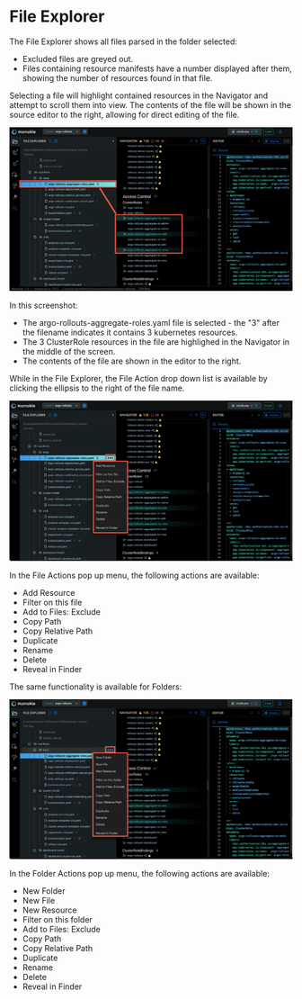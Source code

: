# File Explorer

The File Explorer shows all files parsed in the folder selected:

- Excluded files are greyed out.
- Files containing resource manifests have a number displayed after them, showing the number of resources found in that file.

Selecting a file will highlight contained resources in the Navigator and attempt to scroll them into view. The contents of the 
file will be shown in the source editor to the right, allowing for direct editing of the file.

![File Explorer Navigation](img/resource-navigation-2-1.9.png)

In this screenshot:

- The argo-rollouts-aggregate-roles.yaml file is selected - the "3" after the filename indicates it contains 3 kubernetes resources.
- The 3 ClusterRole resources in the file are highlighed in the Navigator in the middle of the screen.
- The contents of the file are shown in the editor to the right.

While in the File Explorer, the File Action drop down list is available by clicking the ellipsis to the right of the file name.

![Explorer File Actions](img/explorer-file-actions-1.9.png)

In the File Actions pop up menu, the following actions are available:

- Add Resource
- Filter on this file
- Add to Files: Exclude
- Copy Path
- Copy Relative Path
- Duplicate
- Rename
- Delete
- Reveal in Finder

The same functionality is available for Folders:

![Explorer File Actions](img/explorer-folder-actions-1.9.png)

In the Folder Actions pop up menu, the following actions are available:

- New Folder
- New File
- New Resource
- Filter on this folder
- Add to Files: Exclude
- Copy Path
- Copy Relative Path
- Duplicate
- Rename
- Delete
- Reveal in Finder